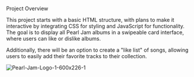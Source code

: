 Project Overview

This project starts with a basic HTML structure, with plans to make it interactive by integrating CSS for styling and JavaScript for functionality. The goal is to display all Pearl Jam albums in a swipeable card interface, where users can like or dislike albums. 

Additionally, there will be an option to create a "like list" of songs, allowing users to easily add their favorite tracks to their collection.

![Pearl-Jam-Logo-1-600x226-1](https://github.com/user-attachments/assets/2811948c-b1d8-436e-8dea-aecd9e5e8886)
